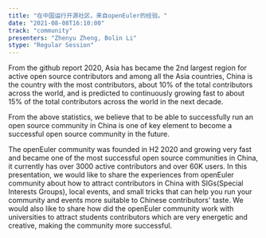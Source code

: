 ```yaml
---
title: "在中国运行开源社区，来自openEuler的经验。"
date: "2021-08-08T16:10:00" 
track: "community"
presenters: "Zhenyu Zheng, Bolin Li"
stype: "Regular Session"
---
```

From the github report 2020, Asia has became the 2nd largest region for active open source contributors and among all the Asia countries, China is the country with the most contributors, about 10% of the total contributors across the world, and is predicted to continuously growing fast to about 15% of the total contributors across the world in the next decade.
 

 From the above statistics, we believe that to be able to successfully run an open source community in China is one of key element to become a successful open source community in the future. 
 

 The openEuler community was founded in H2 2020 and growing very fast and became one of the most successful open source communities in China, it currently has over 3000 active contributors and over 60K users. In this presentation, we would like to share the experiences from openEuler community about how to attract contributors in China with SIGs(Special Interests Groups), local events, and small tricks that can help you run your community and events more suitable to Chinese contributors' taste. We would also like to share how did the openEuler community work with universities to attract students contributors which are very energetic and creative, making the community more successful.